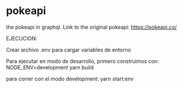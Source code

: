 # pokeapi
the pokeapi in graphql. Link to the original pokeapi: https://pokeapi.co/

EJECUCION:

Crear archivo .env para cargar variables de entorno

Para ejecutar en modo de desarrollo, primero construimos con: 
NODE_ENV=development yarn build

para correr con el modo development:
yarn start:env
